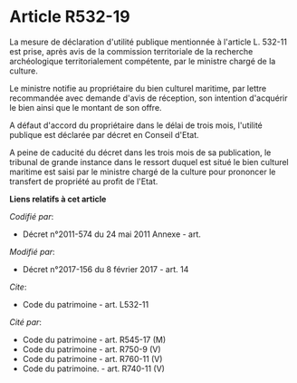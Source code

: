 # Article R532-19

La mesure de déclaration d'utilité publique mentionnée à l'article L. 532-11 est prise, après avis de la commission
territoriale de la recherche archéologique territorialement compétente, par le ministre chargé de la culture.

Le ministre notifie au propriétaire du bien culturel maritime, par lettre recommandée avec demande d'avis de réception, son
intention d'acquérir le bien ainsi que le montant de son offre.

A défaut d'accord du propriétaire dans le délai de trois mois, l'utilité publique est déclarée par décret en Conseil d'Etat.

A peine de caducité du décret dans les trois mois de sa publication, le tribunal de grande instance dans le ressort duquel
est situé le bien culturel maritime est saisi par le ministre chargé de la culture pour prononcer le transfert de propriété
au profit de l'Etat.

**Liens relatifs à cet article**

_Codifié par_:

  - Décret n°2011-574 du 24 mai 2011 Annexe - art.

_Modifié par_:

  - Décret n°2017-156 du 8 février 2017 - art. 14

_Cite_:

  - Code du patrimoine - art. L532-11

_Cité par_:

  - Code du patrimoine - art. R545-17 (M)
  - Code du patrimoine - art. R750-9 (V)
  - Code du patrimoine - art. R760-11 (V)
  - Code du patrimoine. - art. R740-11 (V)
